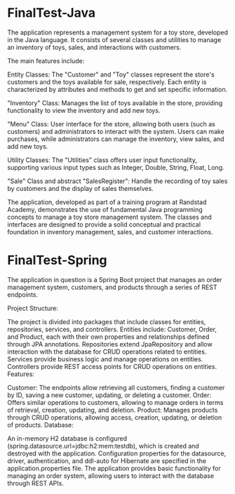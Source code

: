 # FinalTest-Java

The application represents a management system for a toy store, developed in the Java language. It consists of several classes and utilities to manage an inventory of toys, sales, and interactions with customers.

The main features include:

Entity Classes: The "Customer" and "Toy" classes represent the store's customers and the toys available for sale, respectively. Each entity is characterized by attributes and methods to get and set specific information.

"Inventory" Class: Manages the list of toys available in the store, providing functionality to view the inventory and add new toys.

"Menu" Class: User interface for the store, allowing both users (such as customers) and administrators to interact with the system. Users can make purchases, while administrators can manage the inventory, view sales, and add new toys.

Utility Classes: The "Utilities" class offers user input functionality, supporting various input types such as Integer, Double, String, Float, Long.

"Sale" Class and abstract "SalesRegister": Handle the recording of toy sales by customers and the display of sales themselves.

The application, developed as part of a training program at Randstad Academy, demonstrates the use of fundamental Java programming concepts to manage a toy store management system. The classes and interfaces are designed to provide a solid conceptual and practical foundation in inventory management, sales, and customer interactions.

# FinalTest-Spring

The application in question is a Spring Boot project that manages an order management system, customers, and products through a series of REST endpoints.

Project Structure:

The project is divided into packages that include classes for entities, repositories, services, and controllers.
Entities include: Customer, Order, and Product, each with their own properties and relationships defined through JPA annotations.
Repositories extend JpaRepository and allow interaction with the database for CRUD operations related to entities.
Services provide business logic and manage operations on entities.
Controllers provide REST access points for CRUD operations on entities.
Features:

Customer: The endpoints allow retrieving all customers, finding a customer by ID, saving a new customer, updating, or deleting a customer.
Order: Offers similar operations to customers, allowing to manage orders in terms of retrieval, creation, updating, and deletion.
Product: Manages products through CRUD operations, allowing access, creation, updating, or deletion of products.
Database:

An in-memory H2 database is configured (spring.datasource.url=jdbc:h2:mem:testdb), which is created and destroyed with the application.
Configuration properties for the datasource, driver, authentication, and ddl-auto for Hibernate are specified in the application.properties file.
The application provides basic functionality for managing an order system, allowing users to interact with the database through REST APIs.
